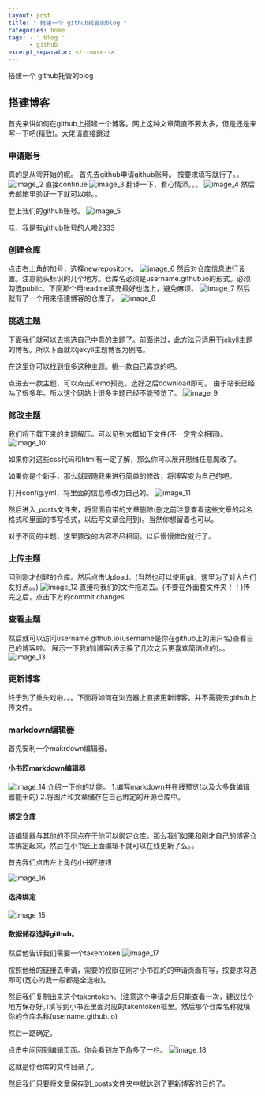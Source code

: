 ```yaml
---
layout: post
title: " 搭建一个 github托管的blog "
categories: home
tags: - " blog "
      - github
excerpt_separator: <!--more-->
---
```


搭建一个 github托管的blog
<!--more-->

## 搭建博客
首先来讲如何在github上搭建一个博客。网上这种文章简直不要太多，但是还是来写一下吧(精致)。大佬请直接跳过

### 申请账号
真的是从零开始的呢。
首先去github申请github账号。
按要求填写就行了。。
![image_2](../_includes/svg/image_2.png)
直接continue
![image_3](../_includes/svg/image_3.png)
翻译一下，看心情添。。。
![image_4](../_includes/svg/image_4.png)
然后去邮箱里验证一下就可以啦。。

登上我们的github账号。
![image_5](../_includes/svg/image_5.png)

哇，我是有github账号的人啦2333

### 创建仓库
点击右上角的加号，选择newrepository。
![image_6](../_includes/svg/image_6.png)
然后对仓库信息进行设置。注意箭头标识的几个地方。仓库名必须是username.github.io的形式。必须勾选public。下面那个用readme填充最好也选上，避免麻烦。
![image_7](../_includes/svg/image_7.png)
然后就有了一个用来搭建博客的仓库了。
![image_8](../_includes/svg/image_8.png)
### 挑选主题
下面我们就可以去挑选自己中意的主题了。前面讲过，此方法只适用于jekyll主题的博客。所以下面就以jekyll主题博客为例咯。

在这里你可以找到很多这种主题。挑一款自己喜欢的吧。

点进去一款主题，可以点击Demo预览。选好之后download即可。
由于站长已经咕了很多年。所以这个网站上很多主题已经不能预览了。
![image_9](../_includes/svg/image_9.png)

### 修改主题
我们将下载下来的主题解压。可以见到大概如下文件(不一定完全相同)。
![image_10](../_includes/svg/image_10.png)

如果你对这些css代码和html有一定了解，那么你可以展开思维任意魔改了。

如果你是个新手，那么就跟随我来进行简单的修改，将博客变为自己的吧。

打开config.yml，将里面的信息修改为自己的。
![image_11](../_includes/svg/image_11.png)

然后进入_posts文件夹，将里面自带的文章删除(删之前注意查看这些文章的起名格式和里面的书写格式，以后写文章会用到)。当然你想留着也可以。

对于不同的主题，这里要改的内容不尽相同。以后慢慢修改就行了。

### 上传主题
回到刚才创建的仓库。然后点击Upload。(当然也可以使用git，这里为了对大白们友好点。。)
![image_12](../_includes/svg/image_12.png)
直接将我们的文件拖进去。(不要在外面套文件夹！！)传完之后，点击下方的commit changes
### 查看主题
 然后就可以访问username.github.io(username是你在github上的用户名)查看自己的博客啦。
展示一下我的lj博客(表示换了几次之后更喜欢简洁点的)。。
![image_13](../_includes/svg/image_13.png)

### 更新博客
终于到了重头戏啦。。。下面将如何在浏览器上直接更新博客。并不需要去github上传文件。

### markdown编辑器
首先安利一个makrdown编辑器。

#### 小书匠markdown编辑器
![image_14](../_includes/svg/image_14.png)
介绍一下他的功能。
1.编写markdown并在线预览(以及大多数编辑器能干的)
2.将图片和文章储存在自己绑定的开源仓库中。

#### 绑定仓库
该编辑器与其他的不同点在于他可以绑定仓库。那么我们如果和刚才自己的博客仓库绑定起来，然后在小书匠上面编辑不就可以在线更新了么。。

首先我们点击左上角的小书匠按钮

![image_16](../_includes/svg/image_16.png)

#### 选择绑定
![image_15](../_includes/svg/image_15.png)

#### 数据储存选择github。
然后他告诉我们需要一个takentoken
![image_17](../_includes/svg/image_17.png)

按照他给的链接去申请，需要的权限在刚才小书匠的的申请页面有写，按要求勾选即可(宽心的我一般都是全选啦)。

然后我们复制出来这个takentoken。(注意这个申请之后只能查看一次，建议找个地方保存好。)填写到小书匠里面对应的takentoken框里。然后那个仓库名称就填你的仓库名称(username.github.io)

然后一路确定。

点击中间回到编辑页面。你会看到左下角多了一栏。
![image_18](../_includes/svg/image_18.png)

这就是你仓库的文件目录了。

然后我们只要将文章保存到_posts文件夹中就达到了更新博客的目的了。
